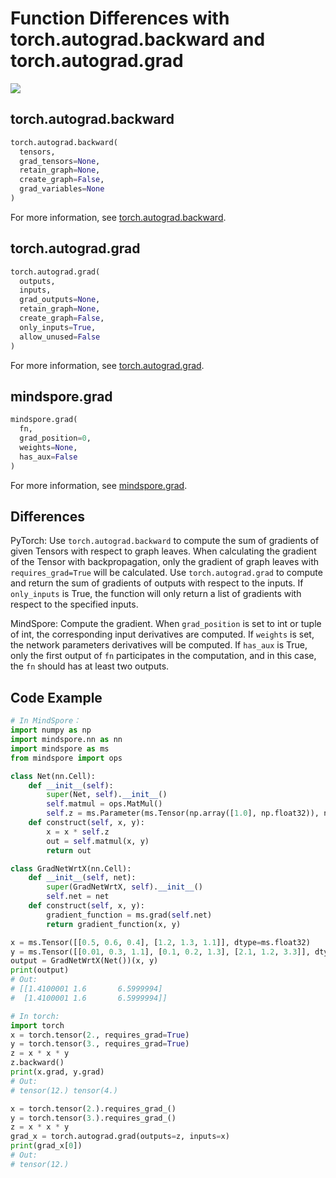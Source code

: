 # Function Differences with torch.autograd.backward and torch.autograd.grad

<a href="https://gitee.com/mindspore/docs/blob/r2.0/docs/mindspore/source_en/note/api_mapping/pytorch_diff/grad.md" target="_blank"><img src="https://mindspore-website.obs.cn-north-4.myhuaweicloud.com/website-images/r2.0/resource/_static/logo_source_en.png"></a>

## torch.autograd.backward

```python
torch.autograd.backward(
  tensors,
  grad_tensors=None,
  retain_graph=None,
  create_graph=False,
  grad_variables=None
)
```

For more information, see [torch.autograd.backward](https://pytorch.org/docs/1.5.0/autograd.html#torch.autograd.backward).

## torch.autograd.grad

```python
torch.autograd.grad(
  outputs,
  inputs,
  grad_outputs=None,
  retain_graph=None,
  create_graph=False,
  only_inputs=True,
  allow_unused=False
)
```

For more information, see [torch.autograd.grad](https://pytorch.org/docs/1.5.0/autograd.html#torch.autograd.grad).

## mindspore.grad

```python
mindspore.grad(
  fn,
  grad_position=0,
  weights=None,
  has_aux=False
)
```

For more information, see [mindspore.grad](https://www.mindspore.cn/docs/en/r2.0/api_python/mindspore/mindspore.grad.html).

## Differences

PyTorch: Use `torch.autograd.backward` to compute the sum of gradients of given Tensors with respect to graph leaves. When calculating the gradient of the Tensor with backpropagation, only the gradient of graph leaves with `requires_grad=True` will be calculated. Use `torch.autograd.grad` to compute and return the sum of gradients of outputs with respect to the inputs. If `only_inputs` is True, the function will only return a list of gradients with respect to the specified inputs.

MindSpore: Compute the gradient. When `grad_position` is set to int or tuple of int, the corresponding input derivatives are computed. If `weights` is set, the network parameters derivatives will be computed. If `has_aux` is True, only the first output of `fn` participates in the computation, and in this case, the `fn` should has at least two outputs.

## Code Example

```python
# In MindSpore：
import numpy as np
import mindspore.nn as nn
import mindspore as ms
from mindspore import ops

class Net(nn.Cell):
    def __init__(self):
        super(Net, self).__init__()
        self.matmul = ops.MatMul()
        self.z = ms.Parameter(ms.Tensor(np.array([1.0], np.float32)), name='z')
    def construct(self, x, y):
        x = x * self.z
        out = self.matmul(x, y)
        return out

class GradNetWrtX(nn.Cell):
    def __init__(self, net):
        super(GradNetWrtX, self).__init__()
        self.net = net
    def construct(self, x, y):
        gradient_function = ms.grad(self.net)
        return gradient_function(x, y)

x = ms.Tensor([[0.5, 0.6, 0.4], [1.2, 1.3, 1.1]], dtype=ms.float32)
y = ms.Tensor([[0.01, 0.3, 1.1], [0.1, 0.2, 1.3], [2.1, 1.2, 3.3]], dtype=ms.float32)
output = GradNetWrtX(Net())(x, y)
print(output)
# Out:
# [[1.4100001 1.6       6.5999994]
#  [1.4100001 1.6       6.5999994]]

# In torch:
import torch
x = torch.tensor(2., requires_grad=True)
y = torch.tensor(3., requires_grad=True)
z = x * x * y
z.backward()
print(x.grad, y.grad)
# Out:
# tensor(12.) tensor(4.)

x = torch.tensor(2.).requires_grad_()
y = torch.tensor(3.).requires_grad_()
z = x * x * y
grad_x = torch.autograd.grad(outputs=z, inputs=x)
print(grad_x[0])
# Out:
# tensor(12.)
```
